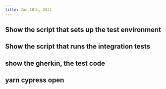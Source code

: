 ```yaml
---
title: Jan 18th, 2021
---
```


## Show the script that sets up the test environment
## Show the script that runs the integration tests
## show the gherkin, the test code
## yarn cypress open
